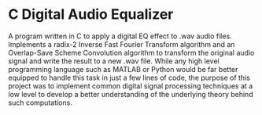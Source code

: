# C Digital Audio Equalizer
A program written in C to apply a digital EQ effect to .wav audio files. Implements a radix-2 Inverse Fast Fourier Transform algorithm and an Overlap-Save Scheme Convolution algorithm to transform the original audio signal and write the result to a new .wav file. While any high level programming language such as MATLAB or Python would be far better equipped to handle this task in just a few lines of code, the purpose of this project was to implement common digital signal processing techniques at a low level to develop a better understanding of the underlying theory behind such computations.
